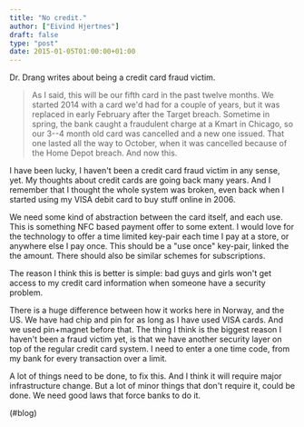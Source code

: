```yaml
---
title: "No credit."
author: ["Eivind Hjertnes"]
draft: false
type: "post"
date: 2015-01-05T01:00:00+01:00
---
```


Dr. Drang writes about being a credit card fraud victim.

> As I said, this will be our fifth card in the past twelve months. We
> started 2014 with a card we'd had for a couple of years, but it was
> replaced in early February after the Target breach. Sometime in
> spring, the bank caught a fraudulent charge at a Kmart in Chicago, so
> our 3--4 month old card was cancelled and a new one issued. That one
> lasted all the way to October, when it was cancelled because of the
> Home Depot breach. And now this.

I have been lucky, I haven't been a credit card fraud victim in any
sense, yet. My thoughts about credit cards are going back many years.
And I remember that I thought the whole system was broken, even back
when I started using my VISA debit card to buy stuff online in 2006.

We need some kind of abstraction between the card itself, and each use.
This is something NFC based payment offer to some extent. I would love
for the technology to offer a time limited key-pair each time I pay at a
store, or anywhere else I pay once. This should be a "use once"
key-pair, linked the the amount. There should also be similar schemes
for subscriptions.

The reason I think this is better is simple: bad guys and girls won't
get access to my credit card information when someone have a security
problem.

There is a huge difference between how it works here in Norway, and the
US. We have had chip and pin for as long as I have used VISA cards. And
we used pin+magnet before that. The thing I think is the biggest reason
I haven't been a fraud victim yet, is that we have another security
layer on top of the regular credit card system. I need to enter a one
time code, from my bank for every transaction over a limit.

A lot of things need to be done, to fix this. And I think it will
require major infrastructure change. But a lot of minor things that
don't require it, could be done. We need good laws that force banks to
do it.

(#blog)
